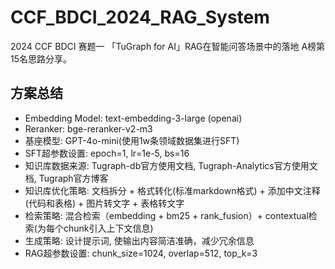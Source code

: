 # CCF_BDCI_2024_RAG_System

2024 CCF BDCI 赛题一 「TuGraph for AI」RAG在智能问答场景中的落地 A榜第15名思路分享。

## 方案总结

- Embedding Model: text-embedding-3-large (openai)
- Reranker: bge-reranker-v2-m3
- 基座模型: GPT-4o-mini(使用1w条领域数据集进行SFT)
- SFT超参数设置: epoch=1, lr=1e-5, bs=16
- 知识库数据来源: Tugraph-db官方使用文档, Tugraph-Analytics官方使用文档, Tugraph官方博客
- 知识库优化策略: 文档拆分 + 格式转化(标准markdown格式) + 添加中文注释(代码和表格) + 图片转文字 + 表格转文字
- 检索策略: 混合检索（embedding + bm25 + rank_fusion）+ contextual检索(为每个chunk引入上下文信息)
- 生成策略: 设计提示词, 使输出内容简洁准确，减少冗余信息
- RAG超参数设置: chunk_size=1024, overlap=512, top_k=3

